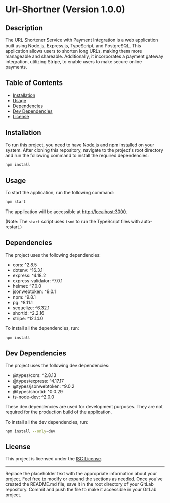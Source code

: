 # Url-Shortner (Version 1.0.0)

## Description

The URL Shortener Service with Payment Integration is a web application built using Node.js, Express.js, TypeScript, and PostgreSQL. This application allows users to shorten long URLs, making them more manageable and shareable. Additionally, it incorporates a payment gateway integration, utilizing Stripe, to enable users to make secure online payments.

## Table of Contents

- [Installation](#installation)
- [Usage](#usage)
- [Dependencies](#dependencies)
- [Dev Dependencies](#dev-dependencies)
- [License](#license)

## Installation

To run this project, you need to have [Node.js](https://nodejs.org/) and [npm](https://www.npmjs.com/) installed on your system. After cloning this repository, navigate to the project's root directory and run the following command to install the required dependencies:

```bash
npm install
```

## Usage

To start the application, run the following command:

```bash
npm start
```

The application will be accessible at [http://localhost:3000](http://localhost:3000).

(Note: The `start` script uses `tsnd` to run the TypeScript files with auto-restart.)

## Dependencies

The project uses the following dependencies:

- cors: ^2.8.5
- dotenv: ^16.3.1
- express: ^4.18.2
- express-validator: ^7.0.1
- helmet: ^7.0.0
- jsonwebtoken: ^9.0.1
- npm: ^9.8.1
- pg: ^8.11.1
- sequelize: ^6.32.1
- shortid: ^2.2.16
- stripe: ^12.14.0

To install all the dependencies, run:

```bash
npm install
```

## Dev Dependencies

The project uses the following dev dependencies:

- @types/cors: ^2.8.13
- @types/express: ^4.17.17
- @types/jsonwebtoken: ^9.0.2
- @types/shortid: ^0.0.29
- ts-node-dev: ^2.0.0

These dev dependencies are used for development purposes. They are not required for the production build of the application.

To install all the dev dependencies, run:

```bash
npm install --only=dev
```

## License

This project is licensed under the [ISC License](LICENSE).

---

Replace the placeholder text with the appropriate information about your project. Feel free to modify or expand the sections as needed. Once you've created the README.md file, save it in the root directory of your GitLab repository. Commit and push the file to make it accessible in your GitLab project.
